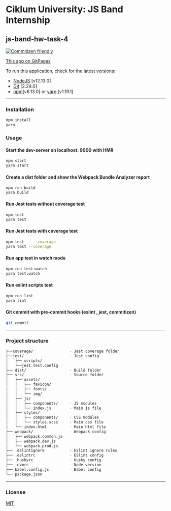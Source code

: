 # Ciklum University: JS Band Internship

## js-band-hw-task-4

[![Commitizen friendly](https://img.shields.io/badge/commitizen-friendly-brightgreen.svg)](http://commitizen.github.io/cz-cli/)

[This app on GitPages](http://ras.pp.ua/js-band-hw-task-4 "This app on GitPages")

To run this application, check for the latest versions:

- [NodeJS](https://nodejs.org/en/) [v12.13.0]
- [Git](https://git-scm.com/downloads) [2.24.0]
- [npm](https://www.npmjs.com/get-npm)[v6.13.0] or [yarn](https://yarnpkg.com/lang/en/docs/install/) [v1.19.1]

---

### Installation

```bash
npm install
yarn
```

### Usage

#### Start the dev-server on localhost: 9000 with HMR

```bash
npm start
yarn start
```

#### Create a dist folder and show the Webpack Bundle Analyzer report

```bash
npm run build
yarn build
```

#### Run Jest tests without coverage test

```bash
npm test
yarn test
```

#### Run Jest tests with coverage test

```bash
npm test -- --coverage
yarn test --coverage
```

#### Run app test in watch mode

```bash
npm run test:watch
yarn test:watch
```

#### Run eslint scripts test

```bash
npm run lint
yarn lint
```

#### Git commit with pre-commit hooks (eslint , jest, commitizen)

```bash
git commit
```

---

### Project structure

```bash
├──coverage/                - Jest coverage folder
├──jest/                    - Jest config
│   ├── scripts/
│   └──jest.test.config
├── dist/                   - Build folder
├── src/                    - Source folder
│   ├── assets/
│   │   ├── favicon/
│   │   ├── fonts/
│   │   └── img/
│   ├── js/
│   │   ├── components/     - JS modules
│   │   └── index.js        - Main js file
│   ├── styles/
│   │   ├── components/     - CSS modules
│   │   └── styles.scss     - Main css file
│   └── index.html          - Main html file
├── webpack/                - Webpack config
│   ├── webpack.common.js
│   ├── webpack.dev.js
│   └── webpack.prod.js
├── .eslintignore           - ESlint ignore rules
├── .eslintrc               - ESlint config
├── .huskyrc                - Husky config
├── .nvmrc                  - Node version
├── babel.config.js         - Babel config
└── package.json
```

---
  
### License

[MIT](https://choosealicense.com/licenses/mit/)
